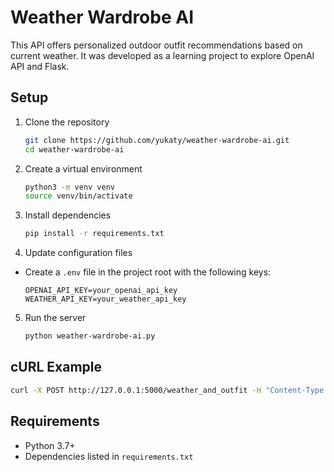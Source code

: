 # Weather Wardrobe AI
This API offers personalized outdoor outfit recommendations based on current weather. It was developed as a learning project to explore OpenAI API and Flask.

## Setup
1. Clone the repository
   ```sh
   git clone https://github.com/yukaty/weather-wardrobe-ai.git
   cd weather-wardrobe-ai
   ```

2. Create a virtual environment
   ```sh
   python3 -m venv venv
   source venv/bin/activate
   ```

3. Install dependencies
   ```sh
   pip install -r requirements.txt
   ```

4. Update configuration files
  - Create a `.env` file in the project root with the following keys:
     ```
     OPENAI_API_KEY=your_openai_api_key
     WEATHER_API_KEY=your_weather_api_key
     ```

5. Run the server
    ```sh
    python weather-wardrobe-ai.py
    ```

## cURL Example
```sh
curl -X POST http://127.0.0.1:5000/weather_and_outfit -H "Content-Type: application/json" -d '{"latitude": "51.5074", "longitude": "-0.1278"}'
```

## Requirements
- Python 3.7+
- Dependencies listed in `requirements.txt`

